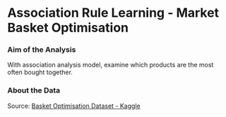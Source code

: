 # Association Rule Learning - Market Basket Optimisation

### Aim of the Analysis
With association analysis model, examine which products are the most often bought together.

### About the Data
Source: [Basket Optimisation Dataset - Kaggle](https://www.kaggle.com/datasets/dragonheir/basket-optimisation)
